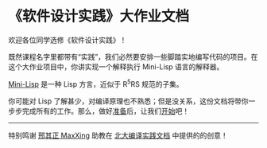 # 《软件设计实践》大作业文档

欢迎各位同学选修《软件设计实践》！

既然课程名字里都带有“实践”，我们必然要安排一些脚踏实地编写代码的项目。在这个大作业项目中，你讲实现一个解释执行 Mini-Lisp 语言的解释器。

[Mini-Lisp](https://pku-software.github.io/mini-lisp-spec) 是一种 Lisp 方言，近似于 R<sup>5</sup>RS 规范的子集。

你可能对 Lisp 了解甚少，对编译原理也不熟悉；但是没关系，这份文档将带你一步步完成所有的工作。那么，做好[准备](./preface/prerequisites)后，让我们[开始](./levels/0)吧！

-----

特别鸣谢 [邢其正 MaxXing](https://github.com/MaxXSoft) 助教在 [北大编译实践文档](https://pku-minic.github.io/online-doc/) 中提供的的创意！
